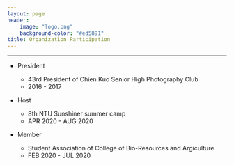 ```yaml
---
layout: page
header:
    image: "logo.png"
    background-color: "#ed5891"
title: Organization Participation
---
```

---
- President
    - 43rd President of Chien Kuo Senior High Photography Club
    - 2016 - 2017

- Host
    - 8th NTU Sunshiner summer camp
    - APR 2020 - AUG 2020

- Member
    - Student Association of College of Bio-Resources and Argiculture
    - FEB 2020 - JUL 2020